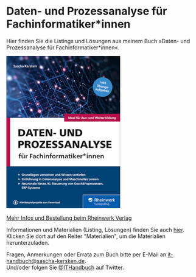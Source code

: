 # Daten- und Prozessanalyse für Fachinformatiker*innen
Hier finden Sie die Listings und Lösungen aus meinem Buch »Daten- und Prozessanalyse für Fachinformatiker*innen«.

![Cover von "Daten- und Prozessanalyse für Fachinformatiker*innen" von Sascha Kersken (2021)](daten-prozessanalyse-cover.png)

[Mehr Infos und Bestellung beim Rheinwerk Verlag](https://www.rheinwerk-verlag.de/daten-und-prozessanalyse-fuer-fachinformatiker/)

Informationen und Materialien (Listing, Lösungen) finden Sie auch [hier](https://www.rheinwerk-verlag.de/daten-und-prozessanalyse-fuer-fachinformatiker/). Klicken Sie dort auf den Reiter "Materialien", um die Materialien herunterzuladen.

Fragen, Anmerkungen oder Errata zum Buch bitte per E-Mail an [it-handbuch@sascha-kersken.de](mailto:it-handbuch@sascha-kersken.de).<br />
Und/oder folgen Sie [@ITHandbuch](https://twitter.com/ITHandbuch) auf Twitter.
